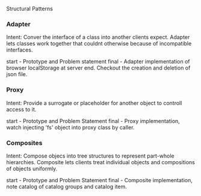 Structural Patterns

### Adapter
Intent:
Conver the interface of a class into another clients expect. Adapter lets
classes work together that couldnt otherwise because of incompatible interfaces.

start - Prototype and Problem statement
final - Adapter implementation of browser localStorage at server end. Checkout the creation and deletion of json file. 

### Proxy
Intent:
Provide a surrogate or placeholder for another object to controll access to it.

start - Prototype and Problem Statement
final - Proxy implementation, watch injecting 'fs' object into proxy class by caller.

### Composites
Intent:
Compose objecs into tree structures to represent part-whole hierarchies.
Composite lets clients treat individual objects and compositions of objects uniformly.

start - Prototype and Problem Statement
final - Composite implementation, note catalog of catalog groups and catalog item. 